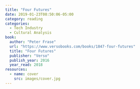 ```yaml
---
title: "Four Futures"
date: 2019-01-23T08:50:06-05:00
category: reading
categories:
  - Tech Industry
  - Cultural Analysis
book:
  author: "Peter Frase"
  url: "https://www.versobooks.com/books/1847-four-futures"
  title: "Four Futures"
  publisher: "Verso"
  publish_year: 2016
  year_read: 2018
resources:
  - name: cover
    src: images/cover.jpg
---
```


